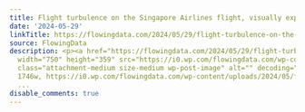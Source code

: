```yaml
---
title: Flight turbulence on the Singapore Airlines flight, visually explained
date: '2024-05-29'
linkTitle: https://flowingdata.com/2024/05/29/flight-turbulence-on-the-singapore-airlines-flight-visually-explained/
source: FlowingData
description: <p><a href="https://flowingdata.com/2024/05/29/flight-turbulence-on-the-singapore-airlines-flight-visually-explained/"><img
  width="750" height="359" src="https://i0.wp.com/flowingdata.com/wp-content/uploads/2024/05/flight-turbulence.png?fit=750%2C359&amp;quality=80&amp;ssl=1"
  class="attachment-medium size-medium wp-post-image" alt="" decoding="async" srcset="https://i0.wp.com/flowingdata.com/wp-content/uploads/2024/05/flight-turbulence.png?w=1746&amp;quality=80&amp;ssl=1
  1746w, https://i0.wp.com/flowingdata.com/wp-content/uploads/2024/05/flight-turbulence.png?resize=750%2C359&amp;quality=80&am
  ...
disable_comments: true
---
```

<p><a href="https://flowingdata.com/2024/05/29/flight-turbulence-on-the-singapore-airlines-flight-visually-explained/"><img width="750" height="359" src="https://i0.wp.com/flowingdata.com/wp-content/uploads/2024/05/flight-turbulence.png?fit=750%2C359&amp;quality=80&amp;ssl=1" class="attachment-medium size-medium wp-post-image" alt="" decoding="async" srcset="https://i0.wp.com/flowingdata.com/wp-content/uploads/2024/05/flight-turbulence.png?w=1746&amp;quality=80&amp;ssl=1 1746w, https://i0.wp.com/flowingdata.com/wp-content/uploads/2024/05/flight-turbulence.png?resize=750%2C359&amp;quality=80&am ...